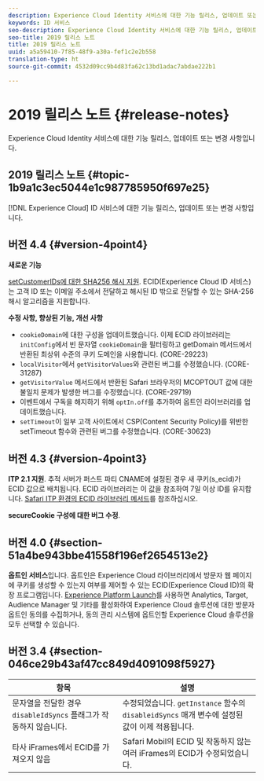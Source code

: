 ```yaml
---
description: Experience Cloud Identity 서비스에 대한 기능 릴리스, 업데이트 또는 변경 사항입니다.
keywords: ID 서비스
seo-description: Experience Cloud Identity 서비스에 대한 기능 릴리스, 업데이트 또는 변경 사항입니다.
seo-title: 2019 릴리스 노트
title: 2019 릴리스 노트
uuid: a5a59410-7f85-48f9-a30a-fef1c2e2b558
translation-type: ht
source-git-commit: 4532d09cc9b4d83fa62c13bd1adac7abdae222b1

---
```



# 2019 릴리스 노트 {#release-notes}

Experience Cloud Identity 서비스에 대한 기능 릴리스, 업데이트 또는 변경 사항입니다.

## 2019 릴리스 노트 {#topic-1b9a1c3ec5044e1c987785950f697e25}

[!DNL Experience Cloud] ID 서비스에 대한 기능 릴리스, 업데이트 또는 변경 사항입니다.

## 버전 4.4 {#version-4point4}

**새로운 기능**

[setCustomerIDs에 대한 SHA256 해시 지원](/help/reference/hashing-support.md). ECID(Experience Cloud ID 서비스)는 고객 ID 또는 이메일 주소에서 전달하고 해시된 ID 밖으로 전달할 수 있는 SHA-256 해시 알고리즘을 지원합니다.

**수정 사항, 향상된 기능, 개선 사항**

* `cookieDomain`에 대한 구성을 업데이트했습니다. 이제 ECID 라이브러리는 `initConfig`에서 빈 문자열 `cookieDomain`을 필터링하고 getDomain 메서드에서 반환된 최상위 수준의 쿠키 도메인을 사용합니다. (CORE-29223)
* `localVisitor`에서 `getVisitorValues`와 관련된 버그를 수정했습니다. (CORE-31287)
* `getVisitorValue` 메서드에서 반환된 Safari 브라우저의 MCOPTOUT 값에 대한 불일치 문제가 발생한 버그를 수정했습니다. (CORE-29719)
* 이벤트에서 구독을 해지하기 위해 `optIn.off`를 추가하여 옵트인 라이브러리를 업데이트했습니다.
* `setTimeout`이 일부 고객 사이트에서 CSP(Content Security Policy)를 위반한 setTimeout 함수와 관련된 버그를 수정했습니다. (CORE-30623)

## 버전 4.3 {#version-4point3}

**ITP 2.1 지원**. 추적 서버가 퍼스트 파티 CNAME에 설정된 경우 새 쿠키(s_ecid)가 ECID 값으로 배치됩니다. ECID 라이브러리는 이 값을 참조하여 7일 이상 ID를 유지합니다. [Safari ITP 환경의 ECID 라이브러리 메서드](/help/reference/ecid-library-methods.md)를 참조하십시오.

**secureCookie 구성에 대한 버그 수정**.

## 버전 4.0 {#section-51a4be943bbe41558f196ef2654513e2}

**옵트인 서비스**&#x200B;입니다. 옵트인은 Experience Cloud 라이브러리에서 방문자 웹 페이지에 쿠키를 생성할 수 있는지 여부를 제어할 수 있는 ECID(Experience Cloud ID)의 확장 프로그램입니다. [Experience Platform Launch](https://docs.adobelaunch.com/)를 사용하면 Analytics, Target, Audience Manager 및 기타를 활성화하여 Experience Cloud 솔루션에 대한 방문자 옵트인 동의를 수집하거나, 동의 관리 시스템에 옵트인할 Experience Cloud 솔루션을 모두 선택할 수 있습니다.

## 버전 3.4 {#section-046ce29b43af47cc849d4091098f5927}

| 항목 | 설명 |
|---|---|
| 문자열을 전달한 경우 `disableIdSyncs` 플래그가 작동하지 않습니다. | 수정되었습니다. `getInstance` 함수의 `disableidSyncs` 매개 변수에 설정된 값이 이제 적용됩니다. |
| 타사 iFrames에서 ECID를 가져오지 않음 | Safari Mobil의 ECID 및 작동하지 않는 여러 iFrames의 ECID가 수정되었습니다. |

